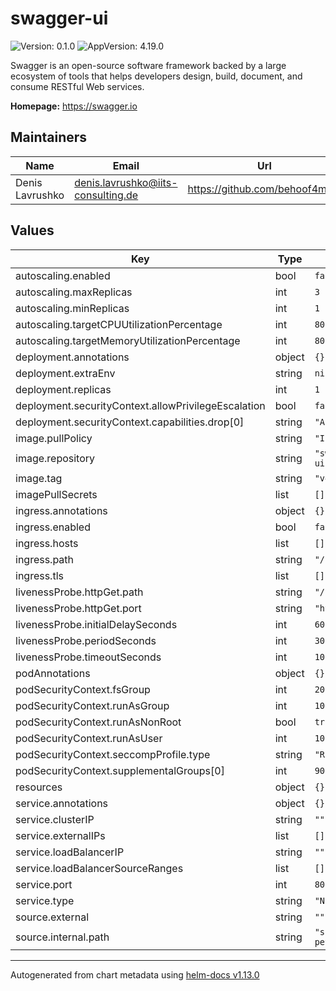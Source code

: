 # swagger-ui

![Version: 0.1.0](https://img.shields.io/badge/Version-0.1.0-informational?style=flat-square) ![AppVersion: 4.19.0](https://img.shields.io/badge/AppVersion-4.19.0-informational?style=flat-square)

Swagger is an open-source software framework backed by a large ecosystem of tools that helps developers design, build, document, and consume RESTful Web services.

**Homepage:** <https://swagger.io>

## Maintainers

| Name | Email | Url |
| ---- | ------ | --- |
| Denis Lavrushko | <denis.lavrushko@iits-consulting.de> | <https://github.com/behoof4mind> |

## Values

| Key | Type | Default | Description |
|-----|------|---------|-------------|
| autoscaling.enabled | bool | `false` |  |
| autoscaling.maxReplicas | int | `3` |  |
| autoscaling.minReplicas | int | `1` |  |
| autoscaling.targetCPUUtilizationPercentage | int | `80` |  |
| autoscaling.targetMemoryUtilizationPercentage | int | `80` |  |
| deployment.annotations | object | `{}` |  |
| deployment.extraEnv | string | `nil` |  |
| deployment.replicas | int | `1` |  |
| deployment.securityContext.allowPrivilegeEscalation | bool | `false` |  |
| deployment.securityContext.capabilities.drop[0] | string | `"ALL"` |  |
| image.pullPolicy | string | `"IfNotPresent"` |  |
| image.repository | string | `"swaggerapi/swagger-ui"` |  |
| image.tag | string | `"v4.19.0"` |  |
| imagePullSecrets | list | `[]` |  |
| ingress.annotations | object | `{}` |  |
| ingress.enabled | bool | `false` |  |
| ingress.hosts | list | `[]` |  |
| ingress.path | string | `"/"` |  |
| ingress.tls | list | `[]` |  |
| livenessProbe.httpGet.path | string | `"/"` |  |
| livenessProbe.httpGet.port | string | `"http"` |  |
| livenessProbe.initialDelaySeconds | int | `60` |  |
| livenessProbe.periodSeconds | int | `30` |  |
| livenessProbe.timeoutSeconds | int | `10` |  |
| podAnnotations | object | `{}` |  |
| podSecurityContext.fsGroup | int | `2000` |  |
| podSecurityContext.runAsGroup | int | `1000` |  |
| podSecurityContext.runAsNonRoot | bool | `true` |  |
| podSecurityContext.runAsUser | int | `1000` |  |
| podSecurityContext.seccompProfile.type | string | `"RuntimeDefault"` |  |
| podSecurityContext.supplementalGroups[0] | int | `9001` |  |
| resources | object | `{}` |  |
| service.annotations | object | `{}` |  |
| service.clusterIP | string | `""` |  |
| service.externalIPs | list | `[]` |  |
| service.loadBalancerIP | string | `""` |  |
| service.loadBalancerSourceRanges | list | `[]` |  |
| service.port | int | `8080` |  |
| service.type | string | `"NodePort"` |  |
| source.external | string | `""` |  |
| source.internal.path | string | `"spec/openapi-petstore.json"` |  |

----------------------------------------------
Autogenerated from chart metadata using [helm-docs v1.13.0](https://github.com/norwoodj/helm-docs/releases/v1.13.0)
